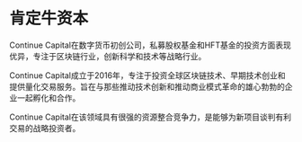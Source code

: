 # 

# 肯定牛资本

Continue Capital在数字货币初创公司，私募股权基金和HFT基金的投资方面表现优异，专注于区块链行业，创新科学和技术等战略行业。

Continue Capital成立于2016年，专注于投资全球区块链技术、早期技术创业和提供量化交易服务。旨在与那些推动技术创新和推动商业模式革命的雄心勃勃的企业一起孵化和合作。

Continue Capital在该领域具有很强的资源整合竞争力，是能够为新项目谈判有利交易的战略投资者。

